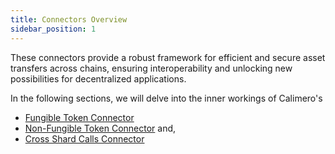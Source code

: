 ```yaml
---
title: Connectors Overview
sidebar_position: 1
---
```


These connectors provide a robust framework for efficient and secure asset transfers across chains, ensuring interoperability and unlocking new possibilities for decentralized applications.

In the following sections, we will delve into the inner workings of Calimero's 

- [Fungible Token Connector](/docs/bridge/connectors/fungible_token_connector.mdx)
- [Non-Fungible Token Connector](/docs/bridge/connectors/non_fungible_token_connector.mdx) and,
- [Cross Shard Calls Connector](/docs/bridge/connectors/cross_shard_contract_call_connector.mdx)

